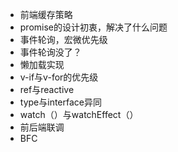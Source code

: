 - 前端缓存策略
- promise的设计初衷，解决了什么问题
- 事件轮询，宏微优先级
- 事件轮询没了？
- 懒加载实现
- v-if与v-for的优先级
- ref与reactive
- type与interface异同
- watch（）与watchEffect（）
- 前后端联调
- BFC